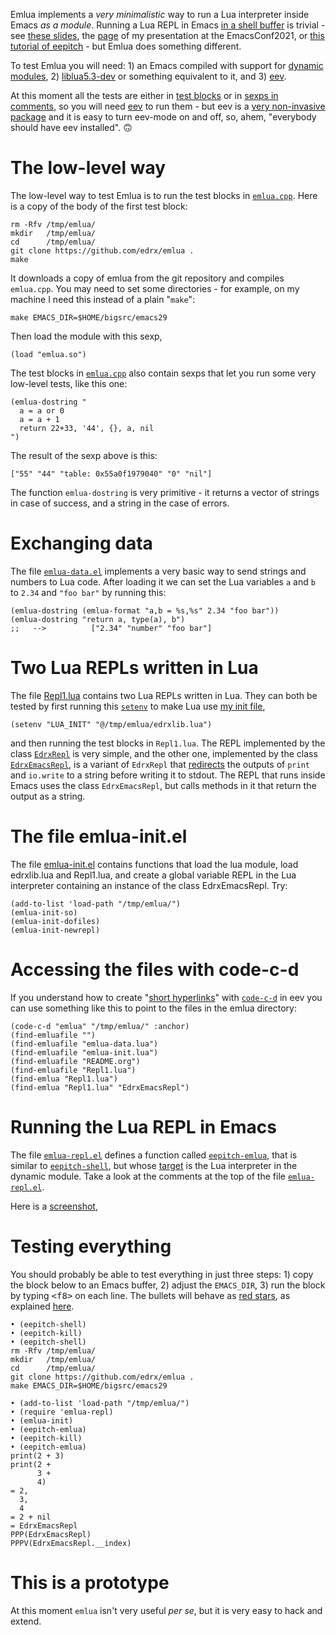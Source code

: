 Emlua implements a *very minimalistic* way to run a Lua interpreter
inside Emacs *as a module*. Running a Lua REPL in Emacs [in a shell
buffer](http://www.gnu.org/software/emacs/manual/html_node/emacs/Interactive-Shell.html) is trivial - see [these slides](http://angg.twu.net/LATEX/2021emacsconf.pdf#page=3), the [page](http://angg.twu.net/emacsconf2021.html) of my presentation at
the EmacsConf2021, or [this tutorial of eepitch](http://angg.twu.net/eev-intros/find-eev-quick-intro.html#6) - but Emlua does
something different.

To test Emlua you will need: 1) an Emacs compiled with support for
[dynamic modules](http://www.gnu.org/software/emacs/manual/html_node/elisp/Dynamic-Modules.html), 2) [liblua5.3-dev](https://packages.debian.org/bullseye/liblua5.3-dev) or something equivalent to it,
and 3) [eev](http://angg.twu.net/#eev).

At this moment all the tests are either in [test blocks](http://angg.twu.net/emacsconf2021.html) or in [sexps in
comments](http://angg.twu.net/eev-intros/find-eev-quick-intro.html#3), so you will need [eev](http://angg.twu.net/#eev) to run them - but eev is a [very
non-invasive package](http://angg.twu.net/eev-intros/find-eev-intro.html#1) and it is easy to turn eev-mode on and off, so,
ahem, "everybody should have eev installed". 🙃


# The low-level way

The low-level way to test Emlua is to run the test blocks in
[`emlua.cpp`](http://angg.twu.net/emlua/emlua.cpp.html#tests-in-tmp). Here is a copy of the body of the first test block:

    rm -Rfv /tmp/emlua/
    mkdir   /tmp/emlua/
    cd      /tmp/emlua/
    git clone https://github.com/edrx/emlua .
    make

It downloads a copy of emlua from the git repository and compiles
`emlua.cpp`. You may need to set some directories - for example, on my
machine I need this instead of a plain "`make`":

    make EMACS_DIR=$HOME/bigsrc/emacs29

Then load the module with this sexp,

    (load "emlua.so")

The test blocks in [`emlua.cpp`](http://angg.twu.net/emlua/emlua.cpp.html#tests-in-tmp) also contain sexps that let you run
some very low-level tests, like this one:

    (emlua-dostring "
      a = a or 0
      a = a + 1
      return 22+33, '44', {}, a, nil
    ")

The result of the sexp above is this:

    ["55" "44" "table: 0x55a0f1979040" "0" "nil"]

The function `emlua-dostring` is very primitive - it returns a vector
of strings in case of success, and a string in the case of errors.


# Exchanging data

The file [`emlua-data.el`](http://angg.twu.net/emlua/emlua-data.el.html) implements a very basic way to send strings
and numbers to Lua code. After loading it we can set the Lua variables
`a` and `b` to `2.34` and `"foo bar"` by running this:

    (emlua-dostring (emlua-format "a,b = %s,%s" 2.34 "foo bar"))
    (emlua-dostring "return a, type(a), b")
    ;;   -->          ["2.34" "number" "foo bar"]


# Two Lua REPLs written in Lua

The file [Repl1.lua](http://angg.twu.net/emlua/Repl1.lua.html) contains two Lua REPLs written in Lua. They can
both be tested by first running this [`setenv`](http://www.gnu.org/software/emacs/manual/html_node/emacs/Environment.html) to make Lua use [my init
file](http://angg.twu.net/emlua/edrxlib.lua.html),

    (setenv "LUA_INIT" "@/tmp/emlua/edrxlib.lua")

and then running the test blocks in `Repl1.lua`. The REPL implemented
by the class [`EdrxRepl`](http://angg.twu.net/emlua/Repl1.lua.html#EdrxRepl) is very simple, and the other one, implemented
by the class [`EdrxEmacsRepl`](http://angg.twu.net/emlua/Repl1.lua.html#EdrxEmacsRepl), is a variant of `EdrxRepl` that
[redirects](http://angg.twu.net/emlua/Repl1.lua.html#WithFakePrint) the outputs of `print` and `io.write` to a string before
writing it to stdout. The REPL that runs inside Emacs uses the class
`EdrxEmacsRepl`, but calls methods in it that return the output as a
string.


# The file emlua-init.el

The file [emlua-init.el](http://angg.twu.net/emlua/emlua-init.el.html) contains functions that load the lua module,
load edrxlib.lua and Repl1.lua, and create a global variable REPL in
the Lua interpreter containing an instance of the class EdrxEmacsRepl.
Try:

    (add-to-list 'load-path "/tmp/emlua/")
    (emlua-init-so)
    (emlua-init-dofiles)
    (emlua-init-newrepl)


# Accessing the files with code-c-d

If you understand how to create "[short hyperlinks](http://angg.twu.net/eev-intros/find-eev-quick-intro.html#9)" with [`code-c-d`](http://angg.twu.net/eev-intros/find-eev-quick-intro.html#9.1) in
eev you can use something like this to point to the files in the emlua
directory:

    (code-c-d "emlua" "/tmp/emlua/" :anchor)
    (find-emluafile "")
    (find-emluafile "emlua-data.lua")
    (find-emluafile "emlua-init.lua")
    (find-emluafile "README.org")
    (find-emluafile "Repl1.lua")
    (find-emlua "Repl1.lua")
    (find-emlua "Repl1.lua" "EdrxEmacsRepl")


# Running the Lua REPL in Emacs

The file [`emlua-repl.el`](http://angg.twu.net/emlua/emlua-repl.el.html) defines a function called [`eepitch-emlua`](http://angg.twu.net/emlua/emlua-repl.el.html#eepitch-emlua),
that is similar to [`eepitch-shell`](http://angg.twu.net/eev-intros/find-eev-quick-intro.html#6), but whose [target](http://angg.twu.net/eev-intros/find-eev-quick-intro.html#6.2) is the Lua
interpreter in the dynamic module. Take a look at the comments at the
top of the file [`emlua-repl.el`](http://angg.twu.net/emlua/emlua-repl.el.html).

Here is a [screenshot](http://angg.twu.net/IMAGES/2022eepitch-emlua-0.png),


# Testing everything

You should probably be able to test everything in just three steps: 1)
copy the block below to an Emacs buffer, 2) adjust the `EMACS_DIR`, 3)
run the block by typing <kbd>&lt;f8&gt;</kbd> on each line.
The bullets will behave as [red stars](http://angg.twu.net/eev-intros/find-eev-quick-intro.html#6.1), as explained [here](http://angg.twu.net/2020-list-packages-eev-nav.html#f8).

    • (eepitch-shell)
    • (eepitch-kill)
    • (eepitch-shell)
    rm -Rfv /tmp/emlua/
    mkdir   /tmp/emlua/
    cd      /tmp/emlua/
    git clone https://github.com/edrx/emlua .
    make EMACS_DIR=$HOME/bigsrc/emacs29
    
    • (add-to-list 'load-path "/tmp/emlua/")
    • (require 'emlua-repl)
    • (emlua-init)
    • (eepitch-emlua)
    • (eepitch-kill)
    • (eepitch-emlua)
    print(2 + 3)
    print(2 +
          3 +
          4)
    = 2,
      3,
      4
    = 2 + nil
    = EdrxEmacsRepl
    PPP(EdrxEmacsRepl)
    PPPV(EdrxEmacsRepl.__index)


# This is a prototype

At this moment `emlua` isn't very useful *per se*, but it is very easy
to hack and extend.

